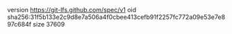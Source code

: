 version https://git-lfs.github.com/spec/v1
oid sha256:31f5b133e2c9d8e7a506a4f0cbee413cefb91f2257fc772a09e53e7e897c684f
size 37609
